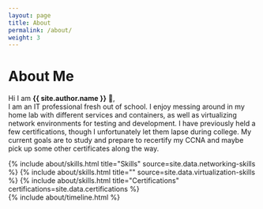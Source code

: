 ```yaml
---
layout: page
title: About
permalink: /about/
weight: 3
---
```


# **About Me**

Hi I am **{{ site.author.name }}** :wave:,<br>
I am an IT professional fresh out of school. I enjoy messing around in my home lab with different services and containers, as well as virtualizing network environments for testing and development. I have previously held a few certifications, though I unfortunately let them lapse during college. My current goals are to study and prepare to recertify my CCNA and maybe pick up some other certificates along the way.

<div class="row">
{% include about/skills.html title="Skills" source=site.data.networking-skills %}
{% include about/skills.html title="" source=site.data.virtualization-skills %}
{% include about/skills.html title="Certifications" certifications=site.data.certifications %}
</div>

<div class="row">
{% include about/timeline.html %}
</div>
